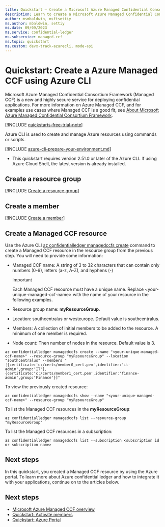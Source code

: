 ```yaml
---
title: Quickstart – Create a Microsoft Azure Managed Confidential Consortium Framework resource with the Azure CLI
description: Learn to create a Microsoft Azure Managed Confidential Consortium Framework resource with the Azure CLI
author: msmbaldwin, msftsettiy
ms.author: mbaldwin, settiy
ms.date: 09/09/2023
ms.service: confidential-ledger
ms.subservice: managed-ccf
ms.topic: quickstart
ms.custom: devx-track-azurecli, mode-api
---
```


# Quickstart: Create a Azure Managed CCF using Azure CLI

Microsoft Azure Managed Confidential Consortium Framework (Managed CCF) is a new and highly secure service for deploying confidential applications. For more information on Azure Managed CCF, and for examples use cases where Managed CCF is a good fit, see [About Microsoft Azure Managed Confidential Consortium Framework](overview.md).

[!INCLUDE [quickstarts-free-trial-note](../../includes/quickstarts-free-trial-note.md)]

Azure CLI is used to create and manage Azure resources using commands or scripts.

[!INCLUDE [azure-cli-prepare-your-environment.md](~/articles/reusable-content/azure-cli/azure-cli-prepare-your-environment.md)]

- This quickstart requires version 2.51.0 or later of the Azure CLI. If using Azure Cloud Shell, the latest version is already installed.

## Create a resource group

[!INCLUDE [Create a resource group](../../../includes/cli-rg-create.md)]

## Create a member

[!INCLUDE [Create a member](includes/create-member.md)]

## Create a Managed CCF resource

Use the Azure CLI [az confidentialledger managedccfs create](/cli/azure/confidentialledger/managedccfs#az-confidentialledger-managedccfs-create) command to create a Managed CCF resource in the resource group from the previous step. You will need to provide some information:

- Managed CCF name: A string of 3 to 32 characters that can contain only numbers (0-9), letters (a-z, A-Z), and hyphens (-)

  > [!Important]
  > Each Managed CCF resource must have a unique name. Replace \<your-unique-managed-ccf-name\> with the name of your resource in the following examples.

- Resource group name: **myResourceGroup**.
- Location: southcentralus or westeurope. Default value is southcentralus.
- Members: A collection of initial members to be added to the resource. A minimum of one member is required.
- Node count: Then number of nodes in the resource. Default value is 3.

```azurecli
az confidentialledger managedccfs create --name "<your-unique-managed-ccf-name>" --resource-group "myResourceGroup" --location "southcentralus" --members "[{certificate:'c:/certs/member0_cert.pem',identifier:'it-admin',group:'IT'},{certificate:'c:/certs/member1_cert.pem',identifier:'finance-admin',group:'Finance'}]"
```
To view the previously created resource:

```azurecli
az confidentialledger managedccfs show --name "<your-unique-managed-ccf-name>" --resource-group "myResourceGroup"
```

To list the Managed CCF resources in the **myResourceGroup**:

```azurecli
az confidentialledger managedccfs list --resource-group "myResourceGroup"
```
To list the Managed CCF resources in a subscription:

```azurecli
az confidentialledger managedccfs list --subscription <subscription id or subscription name>
```

## Next steps

In this quickstart, you created a Managed CCF resource by using the Azure portal. To learn more about Azure confidential ledger and how to integrate it with your applications, continue on to the articles below.

## Next steps

- [Microsoft Azure Managed CCF overview](overview.md)
- [Quickstart: Activate members](activate-members.md)
- [Quickstart: Azure Portal](quickstart-portal.md)